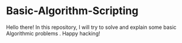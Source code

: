 # Basic-Algorithm-Scripting

Hello there!
In this repository, I will try to solve and explain some basic Algorithmic problems . Happy hacking!
